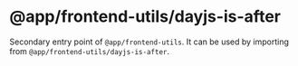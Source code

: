 # @app/frontend-utils/dayjs-is-after

Secondary entry point of `@app/frontend-utils`. It can be used by importing from `@app/frontend-utils/dayjs-is-after`.
